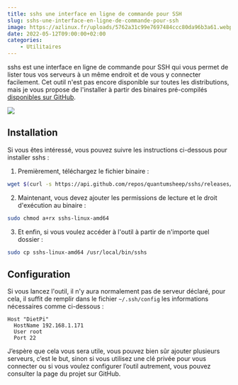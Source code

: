 ```yaml
---
title: sshs une interface en ligne de commande pour SSH
slug: sshs-une-interface-en-ligne-de-commande-pour-ssh
image: https://azlinux.fr/uploads/5762a31c99e7697484ccc80da96b3a61.webp
date: 2022-05-12T09:00:00+02:00
categories:
    - Utilitaires
---
```


sshs est une interface en ligne de commande pour SSH qui vous permet de lister tous vos serveurs à un même endroit et de vous y connecter facilement. Cet outil n'est pas encore disponible sur toutes les distributions, mais je vous propose de l'installer à partir des binaires pré-compilés [disponibles sur GitHub](https://github.com/quantumsheep/sshs/releases).

![](https://azlinux.fr/uploads/ce5fd3d500f4e995f607d556da54d5e7.webp)

## Installation

Si vous êtes intéressé, vous pouvez suivre les instructions ci-dessous pour installer sshs :

1. Premièrement, téléchargez le fichier binaire :

```bash
wget $(curl -s https://api.github.com/repos/quantumsheep/sshs/releases/latest | jq -r '.assets[4] | .browser_download_url')
```

2. Maintenant, vous devez ajouter les permissions de lecture et le droit d'exécution au binaire :

```bash
sudo chmod a+rx sshs-linux-amd64
```

3. Et enfin, si vous voulez accéder à l'outil à partir de n'importe quel dossier :

```bash
sudo cp sshs-linux-amd64 /usr/local/bin/sshs
```

## Configuration

Si vous lancez l'outil, il n'y aura normalement pas de serveur déclaré, pour cela, il suffit de remplir dans le fichier `~/.ssh/config` les informations nécessaires comme ci-dessous :

```
Host "DietPi"
  HostName 192.168.1.171
  User root
  Port 22
```

J’espère que cela vous sera utile, vous pouvez bien sûr ajouter plusieurs serveurs, c’est le but, sinon si vous utilisez une clé privée pour vous connecter ou si vous voulez configurer l’outil autrement, vous pouvez consulter la page du projet sur GitHub.
